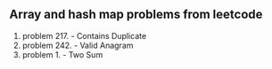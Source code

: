 ## Array and hash map problems from leetcode

1. problem 217. - Contains Duplicate
2. problem 242. - Valid Anagram
3. problem 1.    - Two Sum